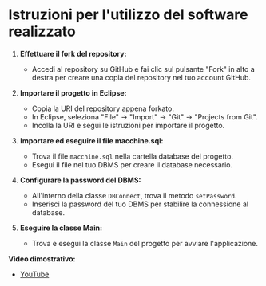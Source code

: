 # Istruzioni per l'utilizzo del software realizzato

1. **Effettuare il fork del repository:**
   - Accedi al repository su GitHub e fai clic sul pulsante "Fork" in alto a destra per creare una copia del repository nel tuo account GitHub.

2. **Importare il progetto in Eclipse:**
   - Copia la URI del repository appena forkato.
   - In Eclipse, seleziona "File" -> "Import" -> "Git" -> "Projects from Git".
   - Incolla la URI e segui le istruzioni per importare il progetto.

3. **Importare ed eseguire il file macchine.sql:**
   - Trova il file `macchine.sql` nella cartella database del progetto.
   - Esegui il file nel tuo DBMS per creare il database necessario.

4. **Configurare la password del DBMS:**
   - All'interno della classe `DBConnect`, trova il metodo `setPassword`.
   - Inserisci la password del tuo DBMS per stabilire la connessione al database.

5. **Eseguire la classe Main:**
   - Trova e esegui la classe `Main` del progetto per avviare l'applicazione.

**Video dimostrativo:**
- [YouTube](https://youtu.be/hZkOR1db05c)
